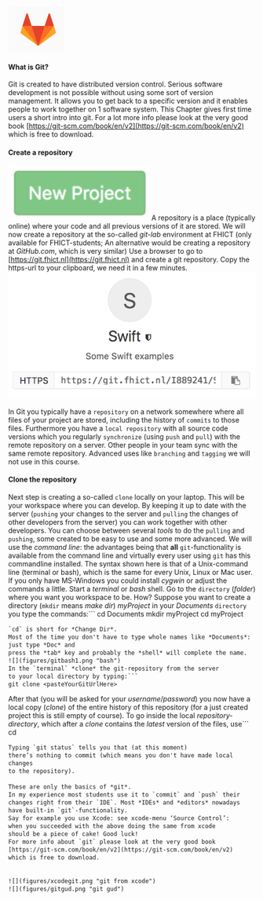![](figures/gitlogo.png "git")
#### What is Git?
Git is created to have distributed version control.
Serious software development is not possible without using
some sort of version management.
It allows you to get back to a specific version
and it enables people to work together on 1 software system.
This Chapter gives first time users a short intro into git.
For a lot more info please look at the very good book
[https://git-scm.com/book/en/v2](https://git-scm.com/book/en/v2)
which is free to download.


#### Create a repository

![](figures/git_newproject.png "new project")
A repository is a place (typically online) where your code and
all previous versions of it are stored. We will now create a repository at
the so-called *git-lab* environment at FHICT
(only available for FHICT-students;
An alternative would be creating a repository at *GitHub.com*,
which is very similar)
Use a browser to go to
[https://git.fhict.nl](https://git.fhict.nl)
and create a git repository.
Copy the https-url to your clipboard, we need it in a few minutes.
![](figures/gitHttpsUrl.png "git https")

In Git you typically have a `repository` on a network somewhere where
all files of your project are stored, including the history of
`commits` to those files.
Furthermore you have a  `local repository` with all source code versions
which you regularly `synchronize` (using `push` and `pull`) with
the remote repository on a server.
Other people in your team sync with the same remote repository.
Advanced uses like `branching` and `tagging` we will not use in this course.
#### Clone the repository
Next step is creating a so-called `clone` locally on your laptop.
This will be your workspace where you can develop.
By keeping it up to date with the server
(`pushing` your changes to the server
and `pulling` the changes of other developers from the server)
you can work together with other developers.
You can choose between several *tools* to do the `pulling`
and `pushing`,
some created to be easy to use and some more advanced.
We will use the *command line*: the advantages being that **all**
`git`-functionality is available from the command line and
virtually every user using `git` has this commandline installed.
The syntax shown here is that of a Unix-command line (terminal or bash),
which is the same for every Unix, Linux or Mac user.
If you only have MS-Windows you could install *cygwin*
or adjust the commands a little.
Start a *terminal* or *bash* shell.
Go to the `directory` (*folder*) where you want you workspace to be.
How?
Suppose you want to create a directory (`mkdir` means *make dir*)
*myProject* in your *Documents* `directory`
you type the commands:```
cd Documents
mkdir myProject
cd myProject
```
`cd` is short for *Change Dir*.
Most of the time you don't have to type whole names like *Documents*:
just type *Doc* and
press the *tab* key and probably the *shell* will complete the name.
![](figures/gitbash1.png "bash")
In the `terminal` *clone* the git-repository from the server
to your local directory by typing:```
git clone <pasteYourGitUrlHere>
```
After that (you will be asked for your *username*/*password*)
you now have a local copy (*clone*) of the entire history of this repository
(for a just created project this is still empty of course).
To go inside the local *repository-directory*,
which after a *clone* contains the *latest* version of the files,
use```
cd <dirname>
```
Typing `git status` tells you that (at this moment)
there’s nothing to commit (which means you don't have made local changes
to the repository).

These are only the basics of *git*.
In my experience most students use it to `commit` and `push` their
changes right from their `IDE`. Most *IDEs* and *editors* nowadays
have built-in `git`-functionality.
Say for example you use Xcode: see xcode-menu ‘Source Control’:
when you succeeded with the above doing the same from xcode
should be a piece of cake! Good luck!
For more info about `git` please look at the very good book
[https://git-scm.com/book/en/v2](https://git-scm.com/book/en/v2)
which is free to download.


![](figures/xcodegit.png "git from xcode")
![](figures/gitgud.png "git gud")
